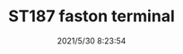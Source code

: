 ﻿---
layout: post 
title: ST187 faston terminal
tags: 
categories: housing-terminal
overview: ST187 faston terminal
series: FA
part_number: 0501-1
thumb_img: 
small_img: static/202105/501-20210530.jpg
date: 2021/5/30 8:23:54
---



